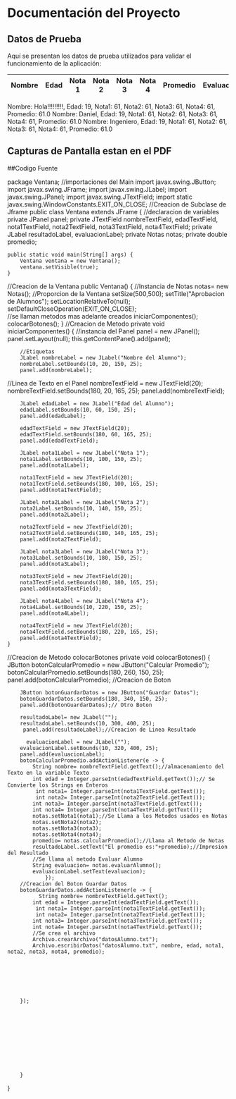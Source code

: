 # Documentación del Proyecto

## Datos de Prueba
Aquí se presentan los datos de prueba utilizados para validar el funcionamiento de la aplicación:

| Nombre     | Edad | Nota 1 | Nota 2 | Nota 3 | Nota 4 | Promedio | Evaluación       |
|------------|------|--------|--------|--------|--------|----------|------------------|
Nombre: Hola!!!!!!!!!, Edad: 19, Nota1: 61, Nota2: 61, Nota3: 61, Nota4: 61, Promedio: 61.0
Nombre: Daniel, Edad: 19, Nota1: 61, Nota2: 61, Nota3: 61, Nota4: 61, Promedio: 61.0
Nombre: Ingeniero, Edad: 19, Nota1: 61, Nota2: 61, Nota3: 61, Nota4: 61, Promedio: 61.0

## Capturas de Pantalla estan en el PDF

##Codigo Fuente

package Ventana;
//importaciones del Main
import javax.swing.JButton;
import javax.swing.JFrame;
import javax.swing.JLabel;
import javax.swing.JPanel;
import javax.swing.JTextField;
import static javax.swing.WindowConstants.EXIT_ON_CLOSE;
//Creacion de Subclase de Jframe
public class Ventana extends JFrame {
//declaracion de variables
    private JPanel panel;
    private JTextField nombreTextField, edadTextField, nota1TextField, nota2TextField, nota3TextField, nota4TextField;
    private JLabel resultadoLabel, evaluacionLabel;
    private Notas notas;
    private double promedio;

    public static void main(String[] args) {
        Ventana ventana = new Ventana();
        ventana.setVisible(true);
    }
//Creacion de la Ventana
    public Ventana() {
        //Instancia de Notas
        notas= new Notas();
        //Proporcion de la Ventana
        setSize(500,500);
        setTitle("Aprobacion de Alumnos");
        setLocationRelativeTo(null);
        setDefaultCloseOperation(EXIT_ON_CLOSE);   
        //se llaman metodos mas adelante creados
        iniciarComponentes();
        colocarBotones();
    }
//Creacion de Metodo
    private void iniciarComponentes() {
        //instancia del Panel
        panel = new JPanel();
        panel.setLayout(null);
        this.getContentPane().add(panel);
 
        //Etiquetas
        JLabel nombreLabel = new JLabel("Nombre del Alumno");
        nombreLabel.setBounds(10, 20, 150, 25);
        panel.add(nombreLabel);
//Linea de Texto en el Panel
        nombreTextField = new JTextField(20);
        nombreTextField.setBounds(180, 20, 165, 25);
        panel.add(nombreTextField);

        JLabel edadLabel = new JLabel("Edad del Alumno");
        edadLabel.setBounds(10, 60, 150, 25);
        panel.add(edadLabel);

        edadTextField = new JTextField(20);
        edadTextField.setBounds(180, 60, 165, 25);
        panel.add(edadTextField);

        JLabel nota1Label = new JLabel("Nota 1");
        nota1Label.setBounds(10, 100, 150, 25);
        panel.add(nota1Label);

        nota1TextField = new JTextField(20);
        nota1TextField.setBounds(180, 100, 165, 25);
        panel.add(nota1TextField);

        JLabel nota2Label = new JLabel("Nota 2");
        nota2Label.setBounds(10, 140, 150, 25);
        panel.add(nota2Label);

        nota2TextField = new JTextField(20);
        nota2TextField.setBounds(180, 140, 165, 25);
        panel.add(nota2TextField);

        JLabel nota3Label = new JLabel("Nota 3");
        nota3Label.setBounds(10, 180, 150, 25);
        panel.add(nota3Label);

        nota3TextField = new JTextField(20);
        nota3TextField.setBounds(180, 180, 165, 25);
        panel.add(nota3TextField);

        JLabel nota4Label = new JLabel("Nota 4");
        nota4Label.setBounds(10, 220, 150, 25);
        panel.add(nota4Label);

        nota4TextField = new JTextField(20);
        nota4TextField.setBounds(180, 220, 165, 25);
        panel.add(nota4TextField);
    }
//Creacion de Metodo colocarBotones
    private void colocarBotones() {
 JButton botonCalcularPromedio = new JButton("Calcular Promedio");
        botonCalcularPromedio.setBounds(180, 260, 150, 25);
        panel.add(botonCalcularPromedio); //Creacion de Boton
        
        JButton botonGuardarDatos = new JButton("Guardar Datos");
        botonGuardarDatos.setBounds(180, 340, 150, 25);
        panel.add(botonGuardarDatos);// Otro Boton
        
        resultadoLabel= new JLabel("");
        resultadoLabel.setBounds(10, 300, 400, 25);
         panel.add(resultadoLabel);//Creacion de Linea Resultado
         
          evaluacionLabel = new JLabel("");
        evaluacionLabel.setBounds(10, 320, 400, 25);
        panel.add(evaluacionLabel);
        botonCalcularPromedio.addActionListener(e -> {
            String nombre= nombreTextField.getText();//almacenamiento del Texto en la variable Texto
            int edad = Integer.parseInt(edadTextField.getText());// Se Convierte los Strings en Enteros
             int nota1= Integer.parseInt(nota1TextField.getText());
             int nota2= Integer.parseInt(nota2TextField.getText());
            int nota3= Integer.parseInt(nota3TextField.getText());
            int nota4= Integer.parseInt(nota4TextField.getText());
            notas.setNota1(nota1);//Se Llama a los Metodos usados en Notas
            notas.setNota2(nota2);
            notas.setNota3(nota3);
            notas.setNota4(nota4);
            promedio= notas.calcularPromedio();//Llama al Metodo de Notas
            resultadoLabel.setText("El promedio es:"+promedio);//Impresion del Resultado
            //Se llama al metodo Evaluar Alumno
            String evaluacion= notas.evaluarAlumno();
            evaluacionLabel.setText(evaluacion);
                });
        //Creacion del Boton Guardar Datos
        botonGuardarDatos.addActionListener(e -> {
              String nombre= nombreTextField.getText();
            int edad = Integer.parseInt(edadTextField.getText());
             int nota1= Integer.parseInt(nota1TextField.getText());
             int nota2= Integer.parseInt(nota2TextField.getText());
            int nota3= Integer.parseInt(nota3TextField.getText());
            int nota4= Integer.parseInt(nota4TextField.getText());
            //Se crea el archivo
            Archivo.crearArchivo("datosAlumno.txt");
            Archivo.escribirDatos("datosAlumno.txt", nombre, edad, nota1, nota2, nota3, nota4, promedio);
        
        
        
        
        
        
        
        });
            
            
            
            
            
            
            
            
            
            
            
        }
        
        
        
        
        
}